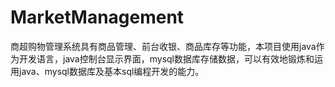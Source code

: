 # MarketManagement
商超购物管理系统具有商品管理、前台收银、商品库存等功能，本项目使用java作为开发语言，java控制台显示界面，mysql数据库存储数据，可以有效地锻炼和运用java、mysql数据库及基本sql编程开发的能力。
